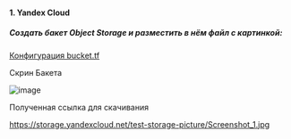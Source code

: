 #### 1. Yandex Cloud

##### Создать бакет Object Storage и разместить в нём файл с картинкой:

[Конфигурация bucket.tf](https://github.com/inyushov/devops-netology/blob/main/work/clopro-02/src/bucket.tf)

Скрин Бакета

![image](https://github.com/inyushov/devops-netology/assets/127683348/c2e30ab5-ec74-443e-b451-f3c8d26cf416)

Полученная ссылка для скачивания

https://storage.yandexcloud.net/test-storage-picture/Screenshot_1.jpg
